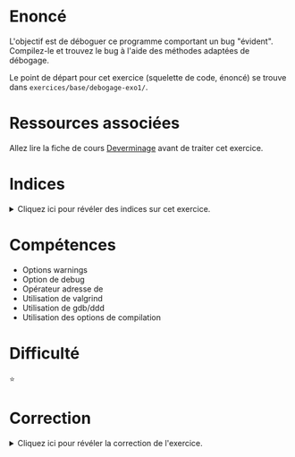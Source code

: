 # Enoncé

L'objectif est de déboguer ce programme comportant un bug "évident".
Compilez-le et trouvez le bug à l'aide des méthodes adaptées de
débogage.

Le point de départ pour cet exercice (squelette de code, énoncé) se
trouve dans `exercices/base/debogage-exo1/`.

# Ressources associées

Allez lire la fiche de cours [Deverminage](http://formationc.pages.ensimag.fr/prepa/prof/papl/deverminage/) avant de traiter cet exercice.

# Indices

<details>
<summary>Cliquez ici pour révéler des indices sur cet exercice.</summary>
<br>

* Compiler à l'aide des options `-g -Wall -Wextra -std=c99` ;
* Lancez valgrind sur l'exécutable généré ;
* A l'aide de `gdb` ou `ddd`, tracer les valeurs de `*age`, `age`.

</details>

# Compétences

* Options warnings
* Option de debug
* Opérateur adresse de
* Utilisation de valgrind
* Utilisation de gdb/ddd
* Utilisation des options de compilation

# Difficulté

:star:
# Correction

<details>
<summary>Cliquez ici pour révéler la correction de l'exercice.</summary>
#### Corrigé du fichier Makefile

```make
# Compléter le Makefile effectuant les opérations suivantes :
# - Génération de l'exécutable : <nomexecutable>
# - <nomexecutable> : avec options de compilation standards et mode débogage pour utilisation de ddd/gdb et valgrind
# - Règle clean : supprimer les fichiers .o et l'exécutable généré 
CC=gcc
CFLAGS=-std=c99 -Wall -Wextra -g
LDFLAGS=
EXEC=debogage-exo1

all: $(EXEC)

$(EXEC): $(EXEC).c
	$(CC) -o $@ $^ $(CFLAGS) $(LDFLAGS)

.PHONY: clean
clean:
	rm -f *~ *.o $(EXEC)

```

#### Corrigé du fichier debogage-exo1.c

```c
#include <stdio.h>

int main()
{
	/*
        age est un pointeur sur entier mais il n'est pas défini par un malloc par exemple.
		Il n'y a, à ce stade, aucune case mémoire réservée pour stocker un entier.
		gdb / ddd : age vaut 0x0 soit le pointeur NULL
		Message valgrind : uninitialzed value
	*/
	int *age;

	printf("Bonjour,\n");
	printf("Entrez votre age\n");
	/*
        La syntaxe est correcte car age est bien un pointeur.
		Mais comme age ne pointe sur aucune zone mémoire réservée/allouée.
		Il est impossible d'écrire une valeur dans cette zone mémoire non définie.
		Message valgrind : illegal write...
	*/
	scanf("%d", age);
	/*
        La syntaxe est correcte car *age désigne bien une valeur entière.
		Mais *age représente le contenu d'une zone mémoire non réservée/allouée.
		Il est impossible de lire une valeur dans cette zone mémoire non définie.
	*/
	printf("Vous avez %d ans\n", *age);
	return 0;
}

```

# Correction debogage-exo1

Résumé : variable age non allouée (pointeur sans allocation, non utilisable en l'état)

### Warnings à la compilation

    gcc debogage-exo1.c -o debogage-exo1 -std=c99 -Wall -Wextra -g
    debogage-exo1.c:33:14: warning: variable 'age' is uninitialized when used here
        [-Wuninitialized]
            scanf("%d", age);
                        ^~~
    debogage-exo1.c:22:10: note: initialize the variable 'age' to silence this
        warning
            int *age;
                    ^
                    = NULL
    1 warning generated.

### Valgrind : Use of unitialized value of size 8

    gcc debogage-exo1.c -o debogage-exo1 -std=c99 -Wall -Wextra –g
    valgrind ./debogage-exo1
    ==21002== Memcheck, a memory error detector
    ==21002== Copyright (C) 2002-2015, and GNU GPL'd, by Julian Seward et al.
    ==21002== Using Valgrind-3.11.0 and LibVEX; rerun with -h for copyright info
    ==21002== Command: ./debogage-exo1
    ==21002==
    10
    Bonjour,
    Entrez votre age
    ==21002== Use of uninitialised value of size 8
    ==21002==    at 0x3DAB256C50: _IO_vfscanf (vfscanf.c:1772)
    ==21002==    by 0x3DAB26444C: __isoc99_scanf (isoc99_scanf.c:37)
    ==21002==    by 0x400565: main (debogage-exo1.c:33)
    ==21002==
    ==21002== Use of uninitialised value of size 8
    ==21002==    at 0x400572: main (debogage-exo1.c:40)
    ==21002==
    Vous avez 10 ans
    ==21002==
    ==21002== HEAP SUMMARY:
    ==21002==     in use at exit: 0 bytes in 0 blocks
    ==21002==   total heap usage: 0 allocs, 0 frees, 0 bytes allocated
    ==21002==
    ==21002== All heap blocks were freed -- no leaks are possible
    ==21002==
    ==21002== For counts of detected and suppressed errors, rerun with: -v
    ==21002== Use --track-origins=yes to see where uninitialised values come from
    ==21002== ERROR SUMMARY: 2 errors from 2 contexts (suppressed: 4 from 4)

### gdb/ddd : adresse age = 0x0

    gcc debogage-exo1.c -o debogage-exo1 -std=c99 -Wall -Wextra –g
    ddd ./ debogage-exo1
	   graph display age

![screenshot ddd](solution-ddd.png)

### Conclusion :

`age` est un pointeur sur un entier. Il est sensé contenir l’adresse d’une case mémoire qui contiendra elle-même un entier. Le problème est que cette case mémoire n’est pas réservée (par un malloc par exemple) : `ddd` affiche une adresse indéfinie `0x0`, `valgrind` signale que `scanf` a un paramètre non initialisé (le pointeur `age`). Selon le compilateur utilisé, un message de type _illegal write_ (tentative d’écriture dans une case mémoire non réservée) peut aussi apparaitre ainsi qu’un message à l’exécution du programme : _Segmentation fault_.


</details>
